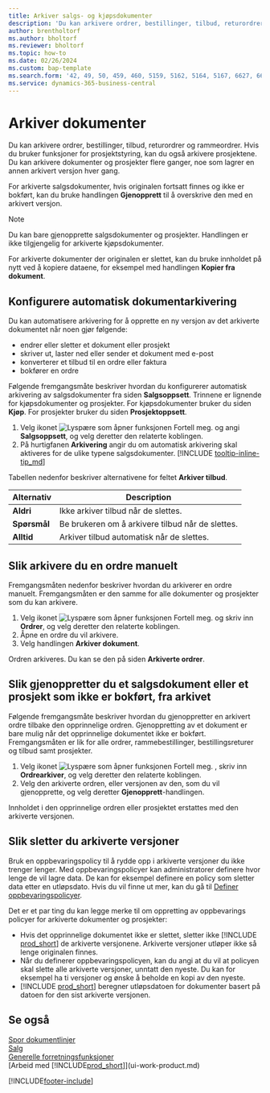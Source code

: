 ```yaml
---
title: Arkiver salgs- og kjøpsdokumenter
description: 'Du kan arkivere ordrer, bestillinger, tilbud, returordrer og rammeordrer.'
author: brentholtorf
ms.author: bholtorf
ms.reviewer: bholtorf
ms.topic: how-to
ms.date: 02/26/2024
ms.custom: bap-template
ms.search.form: '42, 49, 50, 459, 460, 5159, 5162, 5164, 5167, 6627, 6630, 6644, 9305, 9306, 9346, 9347, 9348, 9349'
ms.service: dynamics-365-business-central
---
```

# Arkiver dokumenter

Du kan arkivere ordrer, bestillinger, tilbud, returordrer og rammeordrer. Hvis du bruker funksjoner for prosjektstyring, kan du også arkivere prosjektene. Du kan arkivere dokumenter og prosjekter flere ganger, noe som lagrer en annen arkivert versjon hver gang.

For arkiverte salgsdokumenter, hvis originalen fortsatt finnes og ikke er bokført, kan du bruke handlingen **Gjenopprett** til å overskrive den med en arkivert versjon. 

> [!NOTE]
> Du kan bare gjenopprette salgsdokumenter og prosjekter. Handlingen er ikke tilgjengelig for arkiverte kjøpsdokumenter.

For arkiverte dokumenter der originalen er slettet, kan du bruke innholdet på nytt ved å kopiere dataene, for eksempel med handlingen **Kopier fra dokument**.  

## Konfigurere automatisk dokumentarkivering

Du kan automatisere arkivering for å opprette en ny versjon av det arkiverte dokumentet når noen gjør følgende:

* endrer eller sletter et dokument eller prosjekt
* skriver ut, laster ned eller sender et dokument med e-post
* konverterer et tilbud til en ordre eller faktura
* bokfører en ordre

Følgende fremgangsmåte beskriver hvordan du konfigurerer automatisk arkivering av salgsdokumenter fra siden **Salgsoppsett**. Trinnene er lignende for kjøpsdokumenter og prosjekter. For kjøpsdokumenter bruker du siden **Kjøp**. For prosjekter bruker du siden **Prosjektoppsett**.

1. Velg ikonet ![Lyspære som åpner funksjonen Fortell meg.](media/ui-search/search_small.png "Fortell hva du vil gjøre") og angi **Salgsoppsett**, og velg deretter den relaterte koblingen.
2. På hurtigfanen **Arkivering** angir du om automatisk arkivering skal aktiveres for de ulike typene salgsdokumenter. [!INCLUDE [tooltip-inline-tip_md](includes/tooltip-inline-tip_md.md)]

Tabellen nedenfor beskriver alternativene for feltet **Arkiver tilbud**.

|Alternativ|Description|
|------|-----------|
|**Aldri**| Ikke arkiver tilbud når de slettes.|
|**Spørsmål**|Be brukeren om å arkivere tilbud når de slettes.|
|**Alltid**|Arkiver tilbud automatisk når de slettes.|

## Slik arkivere du en ordre manuelt

Fremgangsmåten nedenfor beskriver hvordan du arkiverer en ordre manuelt. Fremgangsmåten er den samme for alle dokumenter og prosjekter som du kan arkivere.

1. Velg ikonet ![Lyspære som åpner funksjonen Fortell meg.](media/ui-search/search_small.png "Fortell hva du vil gjøre") og skriv inn **Ordrer**, og velg deretter den relaterte koblingen.  
2. Åpne en ordre du vil arkivere.  
3. Velg handlingen **Arkiver dokument**.

Ordren arkiveres. Du kan se den på siden **Arkiverte ordrer**.

## Slik gjenoppretter du et salgsdokument eller et prosjekt som ikke er bokført, fra arkivet

Følgende fremgangsmåte beskriver hvordan du gjenoppretter en arkivert ordre tilbake den opprinnelige ordren. Gjenoppretting av et dokument er bare mulig når det opprinnelige dokumentet ikke er bokført. Fremgangsmåten er lik for alle ordrer, rammebestillinger, bestillingsreturer og tilbud samt prosjekter.

1. Velg ikonet ![Lyspære som åpner funksjonen Fortell meg.](media/ui-search/search_small.png "Fortell hva du vil gjøre") , skriv inn **Ordrearkiver**, og velg deretter den relaterte koblingen.
2. Velg den arkiverte ordren, eller versjonen av den, som du vil gjenopprette, og velg deretter **Gjenopprett**-handlingen.  

Innholdet i den opprinnelige ordren eller prosjektet erstattes med den arkiverte versjonen.

## Slik sletter du arkiverte versjoner

Bruk en oppbevaringspolicy til å rydde opp i arkiverte versjoner du ikke trenger lenger. Med oppbevaringspolicyer kan administratorer definere hvor lenge de vil lagre data. De kan for eksempel definere en policy som sletter data etter en utløpsdato. Hvis du vil finne ut mer, kan du gå til [Definer oppbevaringspolicyer](admin-data-retention-policies.md).

Det er et par ting du kan legge merke til om oppretting av oppbevarings policyer for arkiverte dokumenter og prosjekter:

* Hvis det opprinnelige dokumentet ikke er slettet, sletter ikke [!INCLUDE [prod_short](includes/prod_short.md)] de arkiverte versjonene. Arkiverte versjoner utløper ikke så lenge originalen finnes.
* Når du definerer oppbevaringspolicyen, kan du angi at du vil at policyen skal slette alle arkiverte versjoner, unntatt den nyeste. Du kan for eksempel ha ti versjoner og ønske å beholde en kopi av den nyeste. 
* [!INCLUDE [prod_short](includes/prod_short.md)] beregner utløpsdatoen for dokumenter basert på datoen for den sist arkiverte versjonen.

## Se også

[Spor dokumentlinjer](across-how-to-track-document-lines.md)  
[Salg](sales-manage-sales.md)  
[Generelle forretningsfunksjoner](ui-across-business-areas.md)  
[Arbeid med [!INCLUDE[prod_short](includes/prod_short.md)]](ui-work-product.md)

[!INCLUDE[footer-include](includes/footer-banner.md)]
